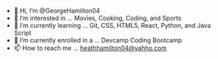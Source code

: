 - 👋 Hi, I’m @GeorgeHamilton04
- 👀 I’m interested in ... Movies, Cooking, Coding, and Sports 
- 🌱 I’m currently learning ... Git, CSS, HTML5, React, Python, and Java Script
- 💞️ I’m currently enrolled in a ... Devcamp Coding Bootcamp
- 📫 How to reach me ... heathhamilton04@yahho.com

<!---
heathhamilton04/heathhamilton04 is a ✨ special ✨ repository because its `README.md` (this file) appears on your GitHub profile.
You can click the Preview link to take a look at your changes.
--->
